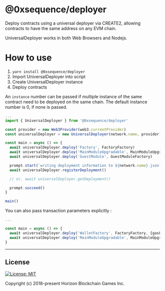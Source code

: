 @0xsequence/deployer
====================

Deploy contracts using a universal deployer via CREATE2, allowing contracts to have the same address on any EVM chain.

UniversalDeployer works in both Web Browsers and Nodejs.

# How to use

1. `yarn install @0xsequence/deployer`
1. Import UniversalDeployer into script
2. Create UniversalDeployer instance
3. Deploy contracts 

An `instance` number can be passed if multiple instance of the same contract need to be deployed on the same chain. The default instance number is 0, if none is passed.

```typescript
...
import { UniversalDeployer } from '@0xsequence/deployer'

const provider = new Web3Provider(web3.currentProvider)
const universalDeployer = new UniversalDeployer(network.name, provider)

const main = async () => {
  await universalDeployer.deploy('Factory', FactoryFactory)
  await universalDeployer.deploy('MainModuleUpgradable', MainModuleUpgradableFactory)
  await universalDeployer.deploy('GuestModule', GuestModuleFactory)

  prompt.start(`writing deployment information to ${network.name}.json`)
  await universalDeployer.registerDeployment()

  // or, await universalDeployer.getDeployment()

  prompt.succeed()
}

main()
```

You can also pass transaction parameters explicitly :

```typescript
...

const main = async () => {
  await universalDeployer.deploy('WalletFactory', FactoryFactory, {gasLimit: 1000000} )
  await universalDeployer.deploy('MainModuleUpgradable', MainModuleUpgradableFactory, {gasPrice: new BigNumber(10).pow(9)})
}

```

---

## License

[![License: MIT](https://img.shields.io/badge/License-MIT-yellow.svg)](https://opensource.org/licenses/MIT)

Copyright (c) 2018-present Horizon Blockchain Games Inc.
